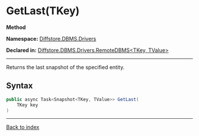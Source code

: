 # GetLast(TKey)

**Method**

**Namespace:** [Diffstore.DBMS.Drivers](Diffstore.DBMS.Drivers.md)

**Declared in:** [Diffstore.DBMS.Drivers.RemoteDBMS<TKey, TValue>](Diffstore.DBMS.Drivers.RemoteDBMS{TKey,TValue}.md)

------



Returns the last snapshot of the specified entity.


## Syntax

```csharp
public async Task<Snapshot<TKey, TValue>> GetLast(
	TKey key
)
```

------

[Back to index](index.md)